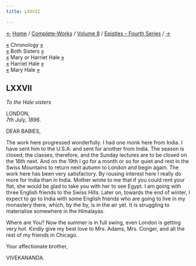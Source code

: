 ```yaml
---
title: LXXVII

---
```

<div>

[←](076_mary.htm) [Home](../../../index.htm) /
[Complete-Works](../../complete_works.htm) / [Volume
8](../volume_8_contents.htm) / [Epistles – Fourth
Series](epistles_fourth_series_contents.htm)
/ [→](078_blessed_and_beloved.htm)

  

[«](../../volume_9/letters_fifth_series/094_mrs_bull.htm) Chronology
[»](../../volume_9/letters_fifth_series/095_mother.htm)  
[«](075_sisters.htm) Both Sisters
[»](../../volume_6/epistles_second_series/116_sisters.htm)  
[«](076_mary.htm) Mary or Harriet Hale [»](085_sister.htm)  
[«](075_sisters.htm) Harriet Hale
[»](../../volume_6/epistles_second_series/108_sister.htm)  
[«](076_mary.htm) Mary Hale [»](085_sister.htm)

## LXXVII

*To the Hale sisters*

LONDON,  
*7th July, 1896*.

DEAR BABIES,

The work here progressed wonderfully. I had one monk here from India. I
have sent him to the U.S.A. and sent for another from India. The season
is closed; the classes, therefore, and the Sunday lectures are to be
closed on the 16th next. And on the 19th I go for a month or so for
quiet and rest in the Swiss Mountains to return next autumn to London
and begin again. The work here has been very satisfactory. By rousing
interest here I really do more for India than in India. Mother wrote to
me that if you could rent your flat, she would be glad to take you with
her to see Egypt. I am going with three English friends to the Swiss
Hills. Later on, towards the end of winter, I expect to go to India with
some English friends who are going to live in my monastery there, which,
by the by, is in the air yet. It is struggling to materialise somewhere
in the Himalayas.

Where are You? Now the summer is in full swing, even London is getting
very hot. Kindly give my best love to Mrs. Adams, Mrs. Conger, and all
the rest of my friends in Chicago. 

Your affectionate brother,

VIVEKANANDA.

</div>
